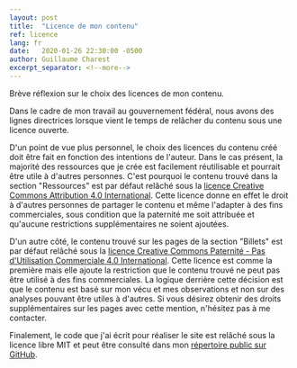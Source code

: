 ```yaml
---
layout: post
title:  "Licence de mon contenu"
ref: licence
lang: fr
date:   2020-01-26 22:30:00 -0500
author: Guillaume Charest
excerpt_separator: <!--more-->
---
```

Brève réflexion sur le choix des licences de mon contenu.
<!--more-->

Dans le cadre de mon travail au gouvernement fédéral, nous avons des lignes directrices lorsque vient le temps de relâcher du contenu sous une licence ouverte.

D'un point de vue plus personnel, le choix des licences du contenu créé doit être fait en fonction des intentions de l'auteur.
Dans le cas présent, la majorité des ressources que je crée est facilement réutilisable et pourrait être utile à d'autres personnes.
C'est pourquoi le contenu trouvé dans la section "Ressources" est par défaut relâché sous la [licence Creative Commons Attribution 4.0 International](https://creativecommons.org/licenses/by/4.0/deed.fr).
Cette licence donne en effet le droit à d'autres personnes de partager le contenu et même l'adapter à des fins commerciales, sous condition que la paternité me soit attribuée et qu'aucune restrictions supplémentaires ne soient ajoutées.

D'un autre côté, le contenu trouvé sur les pages de la section "Billets" est par défaut relâché sous la [licence Creative Commons Paternité - Pas d'Utilisation Commerciale 4.0 International](https://creativecommons.org/licenses/by-nc/4.0/deed.fr).
Cette licence est comme la première mais elle ajoute la restriction que le contenu trouvé ne peut pas être utilisé à des fins commerciales.
La logique derrière cette décision est que le contenu est basé sur mon vécu et mes observations et non sur des analyses pouvant être utiles à d'autres.
Si vous désirez obtenir des droits supplémentaires sur les pages avec cette mention, n'hésitez pas à me contacter.

Finalement, le code que j'ai écrit pour réaliser le site est relâché sous la licence libre MIT et peut être consulté dans mon [répertoire public sur GitHub](https://github.com/gcharest/gcharest.github.io).
